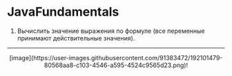 # JavaFundamentals
1. Вычислить значение выражения по формуле (все переменные принимают действительные значения).
----------------------------------------------------------------------------------------------
<p align="center">
  <img>[image](https://user-images.githubusercontent.com/91383472/192101479-80568aa8-c103-4546-a595-4524c9565d23.png)!</img>
</p>
